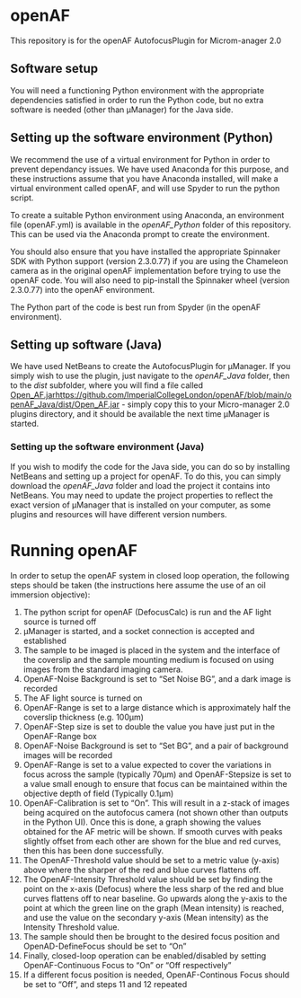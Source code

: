 # openAF
This repository is for the openAF AutofocusPlugin for Microm-anager 2.0

## Software setup
You will need a functioning Python environment with the appropriate dependencies satisfied in order to run the Python code, but no extra software is needed (other than µManager) for the Java side.

## Setting up the software environment (Python)
We recommend the use of a virtual environment for Python in order to prevent dependancy issues. We have used Anaconda for this purpose, and these instructions assume that you have Anaconda installed, will make a virtual environment called openAF, and will use Spyder to run the python script.

To create a suitable Python environment using Anaconda, an environment file (openAF.yml) is available in the _openAF_Python_ folder of this repository. This can be used via the Anaconda prompt to create the environment. 

You should also ensure that you have installed the appropriate Spinnaker SDK with Python support (version 2.3.0.77) if you are using the Chameleon camera as in the original openAF implementation before trying to use the openAF code. You will also need to pip-install the Spinnaker wheel (version 2.3.0.77) into the openAF environment.

The Python part of the code is best run from Spyder (in the openAF environment).

## Setting up software (Java)
We have used NetBeans to create the AutofocusPlugin for µManager. If you simply wish to use the plugin, just navigate to the _openAF_Java_ folder, then to the _dist_ subfolder, where you will find a file called [Open_AF.jar](https://github.com/ImperialCollegeLondon/openAF/blob/main/openAF_Java/dist/Open_AF.jar)https://github.com/ImperialCollegeLondon/openAF/blob/main/openAF_Java/dist/Open_AF.jar - simply copy this to your Micro-manager 2.0 plugins directory, and it should be available the next time µManager is started.

### Setting up the software environment (Java)
If you wish to modify the code for the Java side, you can do so by installing NetBeans and setting up a project for openAF. To do this, you can simply download the _openAF_Java_ folder and load the project it contains into NetBeans. You may need to update the project properties to reflect the exact version of µManager that is installed on your computer, as some plugins and resources will have different version numbers.

# Running openAF
In order to setup the openAF system in closed loop operation, the following steps should be taken (the instructions here assume the use of an oil immersion objective):

1.	The python script for openAF (DefocusCalc) is run and the AF light source is turned off
2.	µManager is started, and a socket connection is accepted and established
3.	The sample to be imaged is placed in the system and the interface of the coverslip and the sample mounting medium is focused on using images from the standard imaging camera.
4.	OpenAF-Noise Background is set to “Set Noise BG”, and a dark image is recorded
5.	The AF light source is turned on
6.	OpenAF-Range is set to a large distance which is approximately half the coverslip thickness (e.g. 100µm)
7.	OpenAF-Step size is set to double the value you have just put in the OpenAF-Range box
8.	OpenAF-Noise Background is set to “Set BG”, and a pair of background images will be recorded
9.	OpenAF-Range is set to a value expected to cover the variations in focus across the sample (typically 70µm) and OpenAF-Stepsize is set to a value small enough to ensure that focus can be maintained within the objective depth of field (Typically 0.1µm)
10.	OpenAF-Calibration is set to “On”. This will result in a z-stack of images being acquired on the autofocus camera (not shown other than outputs in the Python UI). Once this is done, a graph showing the values obtained for the AF metric will be shown. If smooth curves with peaks slightly offset from each other are shown for the blue and red curves, then this has been done successfully.
11.	The OpenAF-Threshold value should be set to a metric value (y-axis) above where the sharper of the red and blue curves flattens off.
12.	The OpenAF-Intensity Threshold value should be set by finding the point on the x-axis (Defocus) where the less sharp of the red and blue curves flattens off to near baseline. Go upwards along the y-axis to the point at which the green line on the graph (Mean intensity) is reached, and use the value on the secondary y-axis (Mean intensity) as the Intensity Threshold value.
13.	The sample should then be brought to the desired focus position and OpenAD-DefineFocus should be set to “On”
14.	Finally, closed-loop operation can be enabled/disabled by setting OpenAF-Continuous Focus to “On” or “Off respectively”
15.	If a different focus position is needed, OpenAF-Continous Focus should be set to “Off”, and steps 11 and 12 repeated
